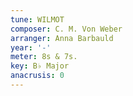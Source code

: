 ```yaml
---
tune: WILMOT
composer: C. M. Von Weber
arranger: Anna Barbauld
year: '-'
meter: 8s & 7s.
key: B♭ Major
anacrusis: 0
---
```

